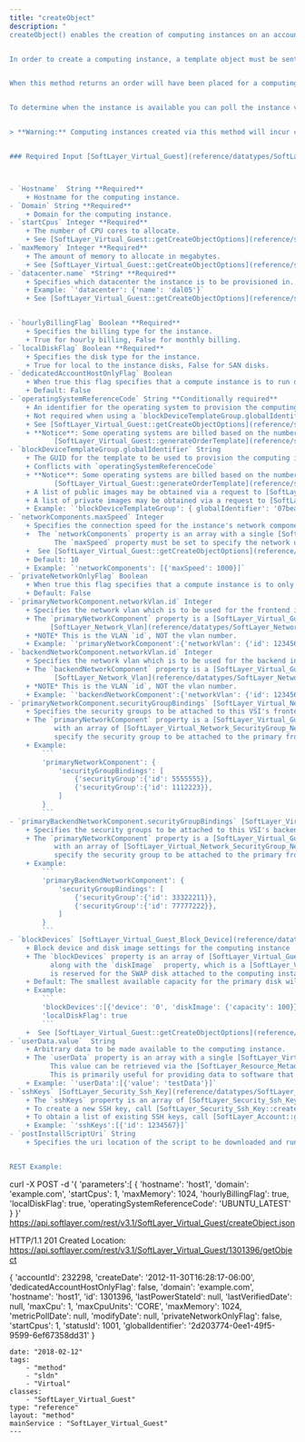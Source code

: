 ```yaml
---
title: "createObject"
description: "
createObject() enables the creation of computing instances on an account. This method is a simplified alternative to interacting with the ordering system directly. 


In order to create a computing instance, a template object must be sent in with a few required values. 


When this method returns an order will have been placed for a computing instance of the specified configuration. 


To determine when the instance is available you can poll the instance via [SoftLayer_Virtual_Guest::getObject](reference/services/SoftLayer_Virtual_Guest/getObject), with an object mask requesting the `provisionDate` relational property. When `provisionDate` is not `null`, the instance will be ready. 


> **Warning:** Computing instances created via this method will incur charges on your account. For testing input parameters see [SoftLayer_Virtual_Guest::generateOrderTemplate](reference/services/SoftLayer_Virtual_Guest/generateOrderTemplate). 


### Required Input [SoftLayer_Virtual_Guest](reference/datatypes/SoftLayer_Virtual_Guest)



- `Hostname`  String **Required** 
    + Hostname for the computing instance. 
- `Domain` String **Required** 
    + Domain for the computing instance. 
- `startCpus` Integer **Required** 
    + The number of CPU cores to allocate. 
    + See [SoftLayer_Virtual_Guest::getCreateObjectOptions](reference/services/SoftLayer_Virtual_Guest/getCreateObjectOptions) for available options. 
- `maxMemory` Integer **Required** 
    + The amount of memory to allocate in megabytes. 
    + See [SoftLayer_Virtual_Guest::getCreateObjectOptions](reference/services/SoftLayer_Virtual_Guest/getCreateObjectOptions) for available options. 
- `datacenter.name` *String* **Required** 
    + Specifies which datacenter the instance is to be provisioned in. Needs to be a nested object. 
    + Example: `'datacenter': {'name': 'dal05'}` 
    + See [SoftLayer_Virtual_Guest::getCreateObjectOptions](reference/services/SoftLayer_Virtual_Guest/getCreateObjectOptions) for available options. 


- `hourlyBillingFlag` Boolean **Required** 
    + Specifies the billing type for the instance. 
    + True for hourly billing, False for monthly billing. 
- `localDiskFlag` Boolean **Required** 
    + Specifies the disk type for the instance. 
    + True for local to the instance disks, False for SAN disks. 
- `dedicatedAccountHostOnlyFlag` Boolean 
    + When true this flag specifies that a compute instance is to run on hosts that only have guests from the same account. 
    + Default: False 
- `operatingSystemReferenceCode` String **Conditionally required** 
    + An identifier for the operating system to provision the computing instance with. 
    + Not required when using a `blockDeviceTemplateGroup.globalIdentifier`, as the template will have its own operating system. 
    + See [SoftLayer_Virtual_Guest::getCreateObjectOptions](reference/services/SoftLayer_Virtual_Guest/getCreateObjectOptions) for available options. 
    + **Notice**: Some operating systems are billed based on the number of CPUs the guest has. The price which is used can be determined by calling 
           [SoftLayer_Virtual_Guest::generateOrderTemplate](reference/services/SoftLayer_Virtual_Guest/generateOrderTemplate) with your desired device specifications. 
- `blockDeviceTemplateGroup.globalIdentifier` String 
    + The GUID for the template to be used to provision the computing instance. 
    + Conflicts with `operatingSystemReferenceCode` 
    + **Notice**: Some operating systems are billed based on the number of CPUs the guest has. The price which is used can be determined by calling 
           [SoftLayer_Virtual_Guest::generateOrderTemplate](reference/services/SoftLayer_Virtual_Guest/generateOrderTemplate) with your desired device specifications. 
    + A list of public images may be obtained via a request to [SoftLayer_Virtual_Guest_Block_Device_Template_Group::getPublicImages](reference/services/SoftLayer_Virtual_Guest_Block_Device_Template_Group/getPublicImages) 
    + A list of private images may be obtained via a request to [SoftLayer_Account::getPrivateBlockDeviceTemplateGroups](reference/services/SoftLayer_Account/getPrivateBlockDeviceTemplateGroups) 
    + Example: `'blockDeviceTemplateGroup': { globalIdentifier': '07beadaa-1e11-476e-a188-3f7795feb9fb'` 
- `networkComponents.maxSpeed` Integer 
    + Specifies the connection speed for the instance's network components. 
    +  The `networkComponents` property is an array with a single [SoftLayer_Virtual_Guest_Network_Component](reference/datatypes/SoftLayer_Virtual_Guest_Network_Component) structure. 
           The `maxSpeed` property must be set to specify the network uplink speed, in megabits per second, of the computing instance. 
    +  See [SoftLayer_Virtual_Guest::getCreateObjectOptions](reference/services/SoftLayer_Virtual_Guest/getCreateObjectOptions) for available options. 
    + Default: 10 
    + Example: `'networkComponents': [{'maxSpeed': 1000}]` 
- `privateNetworkOnlyFlag` Boolean 
    + When true this flag specifies that a compute instance is to only have access to the private network. 
    + Default: False 
- `primaryNetworkComponent.networkVlan.id` Integer 
    + Specifies the network vlan which is to be used for the frontend interface of the computing instance. 
    + The `primaryNetworkComponent` property is a [SoftLayer_Virtual_Guest_Network_Component](reference/datatypes/SoftLayer_Virtual_Guest_Network_Component) structure with the `networkVlan` property populated with a i 
          [SoftLayer_Network_Vlan](reference/datatypes/SoftLayer_Network_Vlan) structure. The `id` property must be set to specify the frontend network vlan of the computing instance. 
    + *NOTE* This is the VLAN `id`, NOT the vlan number. 
    + Example: `'primaryNetworkComponent':{'networkVlan': {'id': 1234567}}` 
- `backendNetworkComponent.networkVlan.id` Integer 
    + Specifies the network vlan which is to be used for the backend interface of the computing instance. 
    + The `backendNetworkComponent` property is a [SoftLayer_Virtual_Guest_Network_Component](reference/datatypes/SoftLayer_Virtual_Guest_Network_Component) structure with the `networkVlan` property populated with a 
           [SoftLayer_Network_Vlan](reference/datatypes/SoftLayer_Network_Vlan) structure. The `id` property must be set to specify the backend network vlan of the computing instance. 
    + *NOTE* This is the VLAN `id`, NOT the vlan number. 
    + Example: `'backendNetworkComponent':{'networkVlan': {'id': 1234567}}` 
- `primaryNetworkComponent.securityGroupBindings` [SoftLayer_Virtual_Network_SecurityGroup_NetworkComponentBinding](reference/datatypes/SoftLayer_Virtual_Network_SecurityGroup_NetworkComponentBinding)[] 
    + Specifies the security groups to be attached to this VSI's frontend network adapter 
    + The `primaryNetworkComponent` property is a [SoftLayer_Virtual_Guest_Network_Component](reference/datatypes/SoftLayer_Virtual_Guest_Network_Component) structure with the `securityGroupBindings` property populated 
           with an array of [SoftLayer_Virtual_Network_SecurityGroup_NetworkComponentBinding](reference/datatypes/SoftLayer_Virtual_Network_SecurityGroup_NetworkComponentBinding) structures. The `securityGroup` property in each must be set to 
           specify the security group to be attached to the primary frontend network component. 
    + Example: 
        ``` 
        'primaryNetworkComponent': { 
            'securityGroupBindings': [ 
                {'securityGroup':{'id': 5555555}}, 
                {'securityGroup':{'id': 1112223}}, 
            ] 
        } 
        ``` 
- `primaryBackendNetworkComponent.securityGroupBindings` [SoftLayer_Virtual_Network_SecurityGroup_NetworkComponentBinding](reference/datatypes/SoftLayer_Virtual_Network_SecurityGroup_NetworkComponentBinding)[] 
    + Specifies the security groups to be attached to this VSI's backend network adapter 
    + The `primaryNetworkComponent` property is a [SoftLayer_Virtual_Guest_Network_Component](reference/datatypes/SoftLayer_Virtual_Guest_Network_Component) structure with the `securityGroupBindings` property populated 
           with an array of [SoftLayer_Virtual_Network_SecurityGroup_NetworkComponentBinding](reference/datatypes/SoftLayer_Virtual_Network_SecurityGroup_NetworkComponentBinding) structures. The `securityGroup` property in each must be set to 
           specify the security group to be attached to the primary frontend network component. 
    + Example: 
        ``` 
        'primaryBackendNetworkComponent': { 
            'securityGroupBindings': [ 
                {'securityGroup':{'id': 33322211}}, 
                {'securityGroup':{'id': 77777222}}, 
            ] 
        } 
        ``` 
- `blockDevices` [SoftLayer_Virtual_Guest_Block_Device](reference/datatypes/SoftLayer_Virtual_Guest_Block_Device)[] 
    + Block device and disk image settings for the computing instance 
    + The `blockDevices` property is an array of [SoftLayer_Virtual_Guest_Block_Device](reference/datatypes/SoftLayer_Virtual_Guest_Block_Device) structures. Each block device must specify the `device` property 
          along with the `diskImage`  property, which is a [SoftLayer_Virtual_Disk_Image](reference/datatypes/SoftLayer_Virtual_Disk_Image) structure with the `capacity` property set. The `device` number `'1'` 
          is reserved for the SWAP disk attached to the computing instance. 
    + Default: The smallest available capacity for the primary disk will be used. If an image template is specified the disk capacity will be be provided by the template. 
    + Example: 
        ``` 
        'blockDevices':[{'device': '0', 'diskImage': {'capacity': 100}}], 
        'localDiskFlag': true 
        ``` 
    +  See [SoftLayer_Virtual_Guest::getCreateObjectOptions](reference/services/SoftLayer_Virtual_Guest/getCreateObjectOptions) for available options. 
- `userData.value`  String 
    + Arbitrary data to be made available to the computing instance. 
    + The `userData` property is an array with a single [SoftLayer_Virtual_Guest_Attribute](reference/datatypes/SoftLayer_Virtual_Guest_Attribute) structure with the `value` property set to an arbitrary value. 
          This value can be retrieved via the [SoftLayer_Resource_Metadata::getUserMetadata](reference/services/SoftLayer_Resource_Metadata/getUserMetadata) method from a request originating from the computing instance. 
          This is primarily useful for providing data to software that may be on the instance and configured to execute upon first boot. 
    + Example: `'userData':[{'value': 'testData'}]` 
- `sshKeys` [SoftLayer_Security_Ssh_Key](reference/datatypes/SoftLayer_Security_Ssh_Key)[] 
    + The `sshKeys` property is an array of [SoftLayer_Security_Ssh_Key](reference/datatypes/SoftLayer_Security_Ssh_Key) structures with the `id` property set to the value of an existing SSH key. 
    + To create a new SSH key, call [SoftLayer_Security_Ssh_Key::createObject](reference/services/SoftLayer_Security_Ssh_Key/createObject). 
    + To obtain a list of existing SSH keys, call [SoftLayer_Account::getSshKeys](reference/services/SoftLayer_Account/getSshKeys) 
    + Example: `'sshKeys':[{'id': 1234567}]` 
- `postInstallScriptUri` String 
    + Specifies the uri location of the script to be downloaded and run after installation is complete. Only scripts from HTTPS servers are executed on startup. 


REST Example: 
``` 
curl -X POST -d '{ 
    'parameters':[ 
        { 
            'hostname': 'host1', 
            'domain': 'example.com', 
            'startCpus': 1, 
            'maxMemory': 1024, 
            'hourlyBillingFlag': true, 
            'localDiskFlag': true, 
            'operatingSystemReferenceCode': 'UBUNTU_LATEST' 
        } 
}' https://api.softlayer.com/rest/v3.1/SoftLayer_Virtual_Guest/createObject.json 


HTTP/1.1 201 Created 
Location: https://api.softlayer.com/rest/v3.1/SoftLayer_Virtual_Guest/1301396/getObject 


{ 
  'accountId': 232298, 
  'createDate': '2012-11-30T16:28:17-06:00', 
  'dedicatedAccountHostOnlyFlag': false, 
  'domain': 'example.com', 
  'hostname': 'host1', 
  'id': 1301396, 
  'lastPowerStateId': null, 
  'lastVerifiedDate': null, 
  'maxCpu': 1, 
  'maxCpuUnits': 'CORE', 
  'maxMemory': 1024, 
  'metricPollDate': null, 
  'modifyDate': null, 
  'privateNetworkOnlyFlag': false, 
  'startCpus': 1, 
  'statusId': 1001, 
  'globalIdentifier': '2d203774-0ee1-49f5-9599-6ef67358dd31' 
} 
``` "
date: "2018-02-12"
tags:
    - "method"
    - "sldn"
    - "Virtual"
classes:
    - "SoftLayer_Virtual_Guest"
type: "reference"
layout: "method"
mainService : "SoftLayer_Virtual_Guest"
---
```

